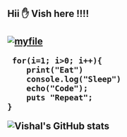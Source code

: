   
 <h2> Hii ✋ Vish here !!!! <h2>
   
[![myfile](https://www.reactiongifs.us/wp-content/uploads/2013/10/nuh_uh_conan_obrien.gif)](https://i.giphy.com/media/v1.Y2lkPTc5MGI3NjExbzRkMWxtNHozNGhhaGJlMDZ4ZmRlamtndW41b2kxc3N4NGNzMzZzOCZlcD12MV9pbnRlcm5hbF9naWZfYnlfaWQmY3Q9cw/M9gbBd9nbDrOTu1Mqx/giphy.gif)

     for(i=1; i>0; i++){
        print("Eat")
        console.log("Sleep")
        echo("Code");
        puts "Repeat";
    }
 
![Vishal's GitHub stats](https://github-readme-stats.vercel.app/api?username=vishalrathore05&show_icons=true&theme=radical)

            
 
  
 
 
